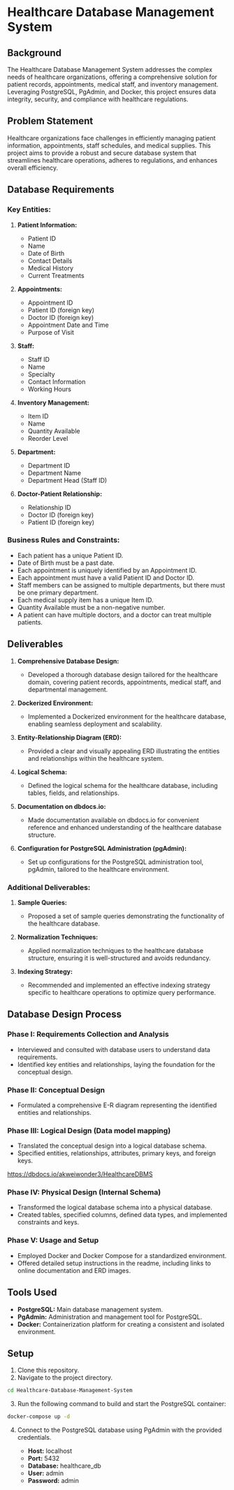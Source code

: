 # Healthcare Database Management System

## Background

The Healthcare Database Management System addresses the complex needs of healthcare organizations, offering a comprehensive solution for patient records, appointments, medical staff, and inventory management. Leveraging PostgreSQL, PgAdmin, and Docker, this project ensures data integrity, security, and compliance with healthcare regulations.

## Problem Statement

Healthcare organizations face challenges in efficiently managing patient information, appointments, staff schedules, and medical supplies. This project aims to provide a robust and secure database system that streamlines healthcare operations, adheres to regulations, and enhances overall efficiency.

## Database Requirements

### Key Entities:

1. **Patient Information:**
   - Patient ID
   - Name
   - Date of Birth
   - Contact Details
   - Medical History
   - Current Treatments

2. **Appointments:**
   - Appointment ID
   - Patient ID (foreign key)
   - Doctor ID (foreign key)
   - Appointment Date and Time
   - Purpose of Visit

3. **Staff:**
   - Staff ID
   - Name
   - Specialty
   - Contact Information
   - Working Hours

4. **Inventory Management:**
   - Item ID
   - Name
   - Quantity Available
   - Reorder Level

5. **Department:**
   - Department ID
   - Department Name
   - Department Head (Staff ID)

6. **Doctor-Patient Relationship:**
   - Relationship ID
   - Doctor ID (foreign key)
   - Patient ID (foreign key)

### Business Rules and Constraints:

- Each patient has a unique Patient ID.
- Date of Birth must be a past date.
- Each appointment is uniquely identified by an Appointment ID.
- Each appointment must have a valid Patient ID and Doctor ID.
- Staff members can be assigned to multiple departments, but there must be one primary department.
- Each medical supply item has a unique Item ID.
- Quantity Available must be a non-negative number.
- A patient can have multiple doctors, and a doctor can treat multiple patients.

## Deliverables

1. **Comprehensive Database Design:**
   - Developed a thorough database design tailored for the healthcare domain, covering patient records, appointments, medical staff, and departmental management.

2. **Dockerized Environment:**
   - Implemented a Dockerized environment for the healthcare database, enabling seamless deployment and scalability.

3. **Entity-Relationship Diagram (ERD):**
   - Provided a clear and visually appealing ERD illustrating the entities and relationships within the healthcare system.

4. **Logical Schema:**
   - Defined the logical schema for the healthcare database, including tables, fields, and relationships.

5. **Documentation on dbdocs.io:**
   - Made documentation available on dbdocs.io for convenient reference and enhanced understanding of the healthcare database structure.

6. **Configuration for PostgreSQL Administration (pgAdmin):**
   - Set up configurations for the PostgreSQL administration tool, pgAdmin, tailored to the healthcare environment.

### Additional Deliverables:

1. **Sample Queries:**
   - Proposed a set of sample queries demonstrating the functionality of the healthcare database.

2. **Normalization Techniques:**
   - Applied normalization techniques to the healthcare database structure, ensuring it is well-structured and avoids redundancy.

3. **Indexing Strategy:**
   - Recommended and implemented an effective indexing strategy specific to healthcare operations to optimize query performance.

## Database Design Process

### Phase I: Requirements Collection and Analysis

- Interviewed and consulted with database users to understand data requirements.
- Identified key entities and relationships, laying the foundation for the conceptual design.

### Phase II: Conceptual Design

- Formulated a comprehensive E-R diagram representing the identified entities and relationships.

### Phase III: Logical Design (Data model mapping)

- Translated the conceptual design into a logical database schema.
- Specified entities, relationships, attributes, primary keys, and foreign keys.

https://dbdocs.io/akweiwonder3/HealthcareDBMS
### Phase IV: Physical Design (Internal Schema)

- Transformed the logical database schema into a physical database.
- Created tables, specified columns, defined data types, and implemented constraints and keys.

### Phase V: Usage and Setup

- Employed Docker and Docker Compose for a standardized environment.
- Offered detailed setup instructions in the readme, including links to online documentation and ERD images.

## Tools Used

- **PostgreSQL:** Main database management system.
- **PgAdmin:** Administration and management tool for PostgreSQL.
- **Docker:** Containerization platform for creating a consistent and isolated environment.

## Setup

1. Clone this repository.
2. Navigate to the project directory.

```bash
cd Healthcare-Database-Management-System
```

3. Run the following command to build and start the PostgreSQL container:

```bash
docker-compose up -d
```

4. Connect to the PostgreSQL database using PgAdmin with the provided credentials.

   - **Host:** localhost
   - **Port:** 5432
   - **Database:** healthcare_db
   - **User:** admin
   - **Password:** admin
